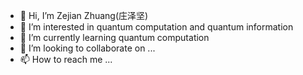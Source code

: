 - 👋 Hi, I’m Zejian Zhuang(庄泽坚)
- 👀 I’m interested in quantum computation and quantum information
- 🌱 I’m currently learning quantum computation
- 💞️ I’m looking to collaborate on ...
- 📫 How to reach me ...

<!---
zejianzhuang/zejianzhuang is a ✨ special ✨ repository because its `README.md` (this file) appears on your GitHub profile.
You can click the Preview link to take a look at your changes.
--->
